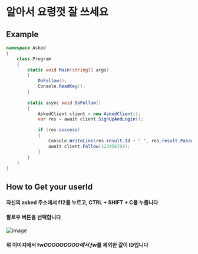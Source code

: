 # 알아서 요령껏 잘 쓰세요
## Example
```C#
namespace Asked
{
    class Program
    {
        static void Main(string[] args)
        {
            DoFollow();
            Console.ReadKey();
        }
        
        static async void DoFollow()
        {
            AskedClient client = new AskedClient();
            var res = await client.SignUpAndLogin();

            if (res.success)
            {
                Console.WriteLine(res.result.Id + " ", res.result.Password);
                await client.Follow(123456789);
            }
        }
    }
}
```

## How to Get your userId

#### 자신의 asked 주소에서 f12를 누르고, CTRL + SHIFT + C를 누릅니다

#### 팔로우 버튼을 선택합니다

![image](https://user-images.githubusercontent.com/88186573/156020502-e28226d6-0ac4-4013-8e7b-88c1dd150026.png)

#### 위 이미지에서 fw*OOOOOOOOO에서 fw*를 제외한 값이 ID입니다
